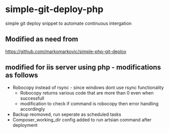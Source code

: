 # simple-git-deploy-php
simple git deploy snippet to automate continuous intergation 

## Modified as need from 
https://github.com/markomarkovic/simple-php-git-deploy

## modified for iis server using php - modifications as follows
- Robocopy instead of rsync - since windows dont use rsync functionality
  - Robocopy returns various code that are more than 0 even when successfull
  - modification to check if command is robocopy then error handling accordingly
- Backup reomoved, run seperate as scheduled tasks
- Composer_working_dir config added to run artsian command after deployment
